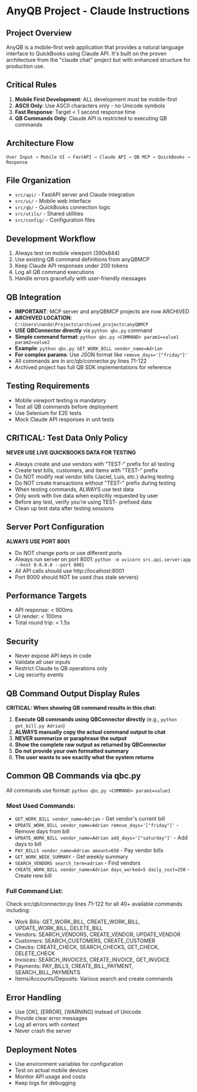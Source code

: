 # AnyQB Project - Claude Instructions

## Project Overview
AnyQB is a mobile-first web application that provides a natural language interface to QuickBooks using Claude API. It's built on the proven architecture from the "claude chat" project but with enhanced structure for production use.

## Critical Rules
1. **Mobile First Development**: ALL development must be mobile-first
2. **ASCII Only**: Use ASCII characters only - no Unicode symbols
3. **Fast Response**: Target < 1 second response time
4. **QB Commands Only**: Claude API is restricted to executing QB commands

## Architecture Flow
```
User Input → Mobile UI → FastAPI → Claude API → QB MCP → QuickBooks → Response
```

## File Organization
- `src/api/` - FastAPI server and Claude integration
- `src/ui/` - Mobile web interface
- `src/qb/` - QuickBooks connection logic
- `src/utils/` - Shared utilities
- `src/config/` - Configuration files

## Development Workflow
1. Always test on mobile viewport (390x844)
2. Use existing QB command definitions from anyQBMCP
3. Keep Claude API responses under 200 tokens
4. Log all QB command executions
5. Handle errors gracefully with user-friendly messages

## QB Integration
- **IMPORTANT**: MCP server and anyQBMCP projects are now ARCHIVED
- **ARCHIVED LOCATION**: `C:\Users\nando\Projects\archived_projects\anyQBMCP`
- **USE QBConnector directly** via `python qbc.py` command
- **Simple command format**: `python qbc.py <COMMAND> param1=value1 param2=value2`
- **Example**: `python qbc.py GET_WORK_BILL vendor_name=Adrian`
- **For complex params**: Use JSON format like `remove_days='["friday"]'`
- All commands are in src/qb/connector.py lines 71-122
- Archived project has full QB SDK implementations for reference

## Testing Requirements
- Mobile viewport testing is mandatory
- Test all QB commands before deployment
- Use Selenium for E2E tests
- Mock Claude API responses in unit tests

## CRITICAL: Test Data Only Policy
**NEVER USE LIVE QUICKBOOKS DATA FOR TESTING**
- Always create and use vendors with "TEST-" prefix for all testing
- Create test bills, customers, and items with "TEST-" prefix
- Do NOT modify real vendor bills (Jaciel, Luis, etc.) during testing
- Do NOT create transactions without "TEST-" prefix during testing
- When testing commands, ALWAYS use test data
- Only work with live data when explicitly requested by user
- Before any test, verify you're using TEST- prefixed data
- Clean up test data after testing sessions

## Server Port Configuration
**ALWAYS USE PORT 8001**
- Do NOT change ports or use different ports
- Always run server on port 8001: `python -m uvicorn src.api.server:app --host 0.0.0.0 --port 8001`
- All API calls should use http://localhost:8001
- Port 8000 should NOT be used (has stale servers)

## Performance Targets
- API response: < 900ms
- UI render: < 100ms
- Total round trip: < 1.5s

## Security
- Never expose API keys in code
- Validate all user inputs
- Restrict Claude to QB operations only
- Log security events

## QB Command Output Display Rules
**CRITICAL: When showing QB command results in this chat:**
1. **Execute QB commands using QBConnector directly** (e.g., `python get_bill.py Adrian`)
2. **ALWAYS manually copy the actual command output to chat**
3. **NEVER summarize or paraphrase the output**
4. **Show the complete raw output as returned by QBConnector**
5. **Do not provide your own formatted summary**
6. **The user wants to see exactly what the system returns**

## Common QB Commands via qbc.py
All commands use format: `python qbc.py <COMMAND> param1=value1`

### Most Used Commands:
- `GET_WORK_BILL vendor_name=Adrian` - Get vendor's current bill
- `UPDATE_WORK_BILL vendor_name=Adrian remove_days='["friday"]'` - Remove days from bill
- `UPDATE_WORK_BILL vendor_name=Adrian add_days='["saturday"]'` - Add days to bill
- `PAY_BILLS vendor_name=Adrian amount=650` - Pay vendor bills
- `GET_WORK_WEEK_SUMMARY` - Get weekly summary
- `SEARCH_VENDORS search_term=adrian` - Find vendors
- `CREATE_WORK_BILL vendor_name=Adrian days_worked=5 daily_cost=250` - Create new bill

### Full Command List:
Check src/qb/connector.py lines 71-122 for all 40+ available commands including:
- Work Bills: GET_WORK_BILL, CREATE_WORK_BILL, UPDATE_WORK_BILL, DELETE_BILL
- Vendors: SEARCH_VENDORS, CREATE_VENDOR, UPDATE_VENDOR
- Customers: SEARCH_CUSTOMERS, CREATE_CUSTOMER
- Checks: CREATE_CHECK, SEARCH_CHECKS, GET_CHECK, DELETE_CHECK
- Invoices: SEARCH_INVOICES, CREATE_INVOICE, GET_INVOICE
- Payments: PAY_BILLS, CREATE_BILL_PAYMENT, SEARCH_BILL_PAYMENTS
- Items/Accounts/Deposits: Various search and create commands

## Error Handling
- Use [OK], [ERROR], [WARNING] instead of Unicode
- Provide clear error messages
- Log all errors with context
- Never crash the server

## Deployment Notes
- Use environment variables for configuration
- Test on actual mobile devices
- Monitor API usage and costs
- Keep logs for debugging